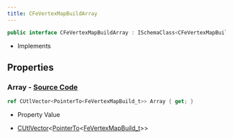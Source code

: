 ```yaml
---
title: CFeVertexMapBuildArray
---
```


```csharp
public interface CFeVertexMapBuildArray : ISchemaClass<CFeVertexMapBuildArray>, ISchemaField, ISchemaClass, INativeHandle
```

- Implements

## Properties

### **Array** - [Source Code](https://github.com/swiftly-solution/swiftlys2/blob/main/managed/src/SwiftlyS2.Generated/Schemas/Interfaces/CFeVertexMapBuildArray.cs#L16)

```csharp
ref CUtlVector<PointerTo<FeVertexMapBuild_t>> Array { get; }
```

- Property Value

- [CUtlVector](/docs/api/-1)<[PointerTo](/docs/api/shared/natives/pointerto-1)<[FeVertexMapBuild_t](/docs/api/shared/schemadefinitions/fevertexmapbuild_t)>>

